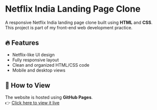 # Netflix India Landing Page Clone

A responsive Netflix India landing page clone built using **HTML** and **CSS**. This project is part of my front-end web development practice.

## 🔥 Features

- Netflix-like UI design
- Fully responsive layout
- Clean and organized HTML/CSS code
- Mobile and desktop views

## 🚀 How to View

The website is hosted using **GitHub Pages**.  
👉 [Click here to view it live](https://suvakamlesh8788.github.io/Netflix-Clone-/)  

